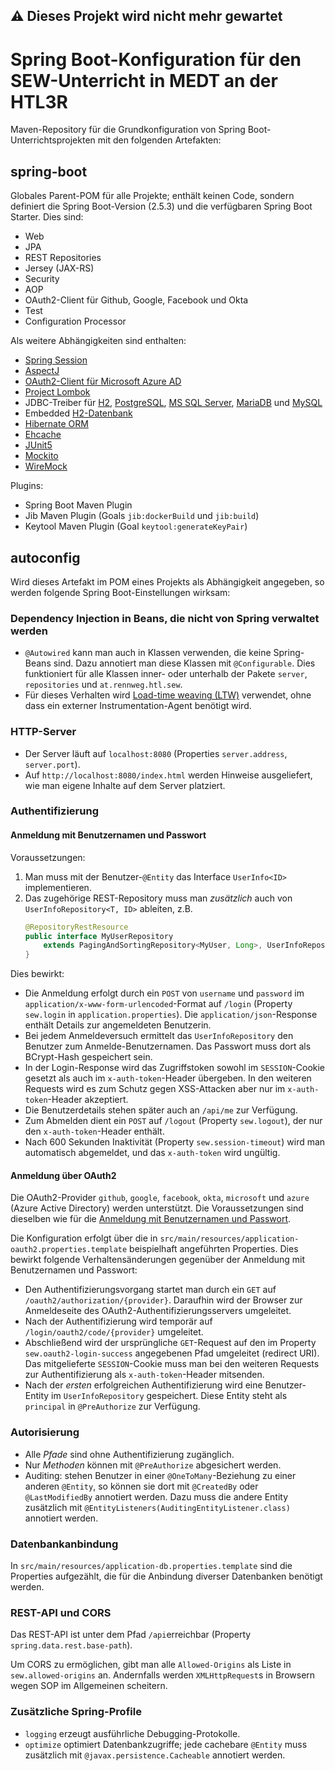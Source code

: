 ## :warning: Dieses Projekt wird nicht mehr gewartet

# Spring Boot-Konfiguration für den SEW-Unterricht in MEDT an der HTL3R
Maven-Repository für die Grundkonfiguration von Spring Boot-Unterrichtsprojekten
mit den folgenden Artefakten:

## spring-boot
Globales Parent-POM für alle Projekte; enthält keinen Code, sondern definiert die Spring Boot-Version
(2.5.3) und die verfügbaren Spring Boot Starter. Dies sind:
+ Web
+ JPA
+ REST Repositories
+ Jersey (JAX-RS)
+ Security
+ AOP
+ OAuth2-Client für Github, Google, Facebook und Okta
+ Test
+ Configuration Processor

Als weitere Abhängigkeiten sind enthalten:
+ [Spring Session](https://spring.io/projects/spring-session)
+ [AspectJ](https://www.eclipse.org/aspectj/)
+ [OAuth2-Client für Microsoft Azure AD](https://docs.microsoft.com/en-us/azure/active-directory/develop/v2-oauth2-client-creds-grant-flow)
+ [Project Lombok](https://projectlombok.org/)
+ JDBC-Treiber für [H2](https://www.h2database.com/), 
  [PostgreSQL](https://www.postgresql.org/),
  [MS SQL Server](https://www.microsoft.com/en-us/sql-server/default.aspx), 
  [MariaDB](https://mariadb.org/) und
  [MySQL](https://www.mysql.com/) 
+ Embedded [H2-Datenbank](https://www.h2database.com/)
+ [Hibernate ORM](https://hibernate.org/)
+ [Ehcache](https://www.ehcache.org/)
+ [JUnit5](https://junit.org/junit5/)
+ [Mockito](https://site.mockito.org/)
+ [WireMock](http://wiremock.org/)

Plugins:
+ Spring Boot Maven Plugin
+ Jib Maven Plugin (Goals `jib:dockerBuild` und `jib:build`)
+ Keytool Maven Plugin (Goal `keytool:generateKeyPair`)

## autoconfig
Wird dieses Artefakt im POM eines Projekts als Abhängigkeit angegeben, so werden 
folgende Spring Boot-Einstellungen wirksam:

### Dependency Injection in Beans, die nicht von Spring verwaltet werden
+ `@Autowired` kann man auch in Klassen verwenden, die keine Spring-Beans sind. 
  Dazu annotiert man diese Klassen mit `@Configurable`. Dies funktioniert für
  alle Klassen inner- oder unterhalb der Pakete `server`, `repositories`
  und `at.rennweg.htl.sew`.
+ Für dieses Verhalten wird [Load-time weaving (LTW)]((http://www.eclipse.org/aspectj/doc/released/devguide/ltw.html))
  verwendet, ohne dass ein externer Instrumentation-Agent benötigt wird.
  
### HTTP-Server
+ Der Server läuft auf `localhost:8080` (Properties `server.address`, `server.port`).
+ Auf `http://localhost:8080/index.html` werden Hinweise ausgeliefert, wie man eigene
  Inhalte auf dem Server platziert.

### Authentifizierung

#### Anmeldung mit Benutzernamen und Passwort
Voraussetzungen:
1. Man muss mit der Benutzer-`@Entity` das Interface `UserInfo<ID>` implementieren.
2. Das zugehörige REST-Repository muss man _zusätzlich_ auch von `UserInfoRepository<T, ID>` ableiten, z.B.
   ```java
   @RepositoryRestResource
   public interface MyUserRepository
       extends PagingAndSortingRepository<MyUser, Long>, UserInfoRepository<MyUser, Long> {
   }
   ```

Dies bewirkt:
+ Die Anmeldung erfolgt durch ein `POST` von `username` und `password` im
`application/x-www-form-urlencoded`-Format auf `/login`
(Property `sew.login` in `application.properties`).
Die `application/json`-Response enthält Details zur angemeldeten Benutzerin.
+ Bei jedem Anmeldeversuch ermittelt das `UserInfoRepository` den Benutzer 
zum Anmelde-Benutzernamen. Das Passwort muss dort als BCrypt-Hash gespeichert sein.
+ In der Login-Response wird das Zugriffstoken sowohl im `SESSION`-Cookie gesetzt als auch im
  `x-auth-token`-Header übergeben. In den weiteren Requests wird es zum Schutz 
  gegen XSS-Attacken aber nur im `x-auth-token`-Header akzeptiert.
+ Die Benutzerdetails stehen später auch an `/api/me` zur Verfügung.
+ Zum Abmelden dient ein `POST` auf `/logout` (Property `sew.logout`), der nur den
  `x-auth-token`-Header enthält.
+ Nach 600 Sekunden Inaktivität (Property `sew.session-timeout`) wird man automatisch abgemeldet,
  und das `x-auth-token` wird ungültig.

#### Anmeldung über OAuth2
Die OAuth2-Provider `github`, `google`, `facebook`,
`okta`, `microsoft` und `azure` (Azure Active Directory) werden unterstützt. Die Voraussetzungen sind
dieselben wie für die 
[Anmeldung mit Benutzernamen und Passwort](#anmeldung-mit-benutzernamen-und-passwort).

Die Konfiguration erfolgt über die in `src/main/resources/application-oauth2.properties.template`
beispielhaft angeführten Properties. Dies bewirkt folgende Verhaltensänderungen gegenüber der 
Anmeldung mit Benutzernamen und Passwort:
+ Den Authentifizierungsvorgang startet man durch ein `GET` auf 
  `/oauth2/authorization/{provider}`. Daraufhin wird der Browser zur Anmeldeseite
  des OAuth2-Authentifizierungsservers umgeleitet.
+ Nach der Authentifizierung wird temporär auf `/login/oauth2/code/{provider}` umgeleitet.
+ Abschließend wird der ursprüngliche `GET`-Request auf den im Property `sew.oauth2-login-success`
  angegebenen Pfad umgeleitet (redirect URI). Das mitgelieferte `SESSION`-Cookie muss man bei den
  weiteren Requests zur Authentifizierung als `x-auth-token`-Header mitsenden.
+ Nach der _ersten_ erfolgreichen Authentifizierung wird eine Benutzer-Entity im 
`UserInfoRepository` gespeichert. Diese Entity steht als `principal` in `@PreAuthorize`
zur Verfügung.

### Autorisierung
+ Alle _Pfade_ sind ohne Authentifizierung zugänglich.
+ Nur _Methoden_ können mit `@PreAuthorize` abgesichert werden.
+ Auditing: stehen Benutzer in einer `@OneToMany`-Beziehung 
zu einer anderen `@Entity`, so können sie dort mit `@CreatedBy` 
oder `@LastModifiedBy` annotiert werden. 
Dazu muss die andere Entity zusätzlich mit 
`@EntityListeners(AuditingEntityListener.class)` annotiert werden.

### Datenbankanbindung
In `src/main/resources/application-db.properties.template` sind die Properties aufgezählt, die
für die Anbindung diverser Datenbanken benötigt werden. 

### REST-API und CORS
Das REST-API ist unter dem Pfad `/api`erreichbar (Property `spring.data.rest.base-path`).

Um CORS zu ermöglichen, gibt man alle `Allowed-Origins` als Liste in 
`sew.allowed-origins` an. Andernfalls werden `XMLHttpRequest`s in Browsern wegen SOP
im Allgemeinen scheitern. 

### Zusätzliche Spring-Profile
+ `logging` erzeugt ausführliche Debugging-Protokolle.
+ `optimize` optimiert Datenbankzugriffe; jede cachebare `@Entity` 
muss zusätzlich mit `@javax.persistence.Cacheable` annotiert werden.


